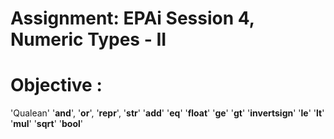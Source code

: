 # Assignment: EPAi Session 4, Numeric Types - II

# Objective : 
'Qualean'
    '__and__',
    '__or__',
    '__repr__',
    '__str__'
    '__add__'
    '__eq__'
    '__float__'
    '__ge__'
    '__gt__'
    '__invertsign__'
    '__le__'
    '__lt__'
    '__mul__'
    '__sqrt__'
    '__bool__'